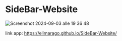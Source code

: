 # SideBar-Website

![Screenshot 2024-09-03 alle 19 36 48](https://github.com/user-attachments/assets/3cad9964-05c2-4c32-8eb9-21765f1bedfb)



link app: https://elimarago.github.io/SideBar-Website/
